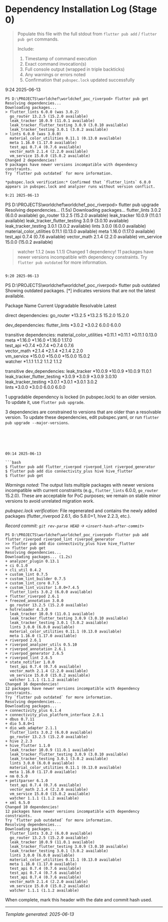 # Dependency Installation Log (Stage 0)

> Populate this file with the full stdout from `flutter pub add` / `flutter pub get` commands.
>
> Include:
> 1. Timestamp of command execution
> 2. Exact command invocation(s)
> 3. Full console output (wrapped in triple backticks)
> 4. Any warnings or errors noted
> 5. Confirmation that `pubspec.lock` updated successfully

9:24 2025-06-13

```
PS D:\PROJECTS\worldchef\worldchef_poc_riverpod> flutter pub get
Resolving dependencies... 
Downloading packages... 
> flutter_lints 6.0.0 (was 3.0.2)
  go_router 13.2.5 (15.2.0 available)
  leak_tracker 10.0.9 (11.0.1 available)
  leak_tracker_flutter_testing 3.0.9 (3.0.10 available)
  leak_tracker_testing 3.0.1 (3.0.2 available)
> lints 6.0.0 (was 3.0.0)
  material_color_utilities 0.11.1 (0.13.0 available)
  meta 1.16.0 (1.17.0 available)
  test_api 0.7.4 (0.7.6 available)
  vector_math 2.1.4 (2.2.0 available)
  vm_service 15.0.0 (15.0.2 available)
Changed 2 dependencies!
9 packages have newer versions incompatible with dependency constraints.    
Try `flutter pub outdated` for more information.

*pubspec.lock verification:* Confirmed that `flutter_lints` 6.0.0 appears in pubspec.lock and analyzer runs without version conflict.

9:21 2025-06-13
```
PS D:\PROJECTS\worldchef\worldchef_poc_riverpod> flutter pub upgrade
Resolving dependencies... (1.5s)
Downloading packages... 
  flutter_lints 3.0.2 (6.0.0 available)
  go_router 13.2.5 (15.2.0 available)
  leak_tracker 10.0.9 (11.0.1 available)
  leak_tracker_flutter_testing 3.0.9 (3.0.10 available)
  leak_tracker_testing 3.0.1 (3.0.2 available)
  lints 3.0.0 (6.0.0 available)
  material_color_utilities 0.11.1 (0.13.0 available)
  meta 1.16.0 (1.17.0 available)
  test_api 0.7.4 (0.7.6 available)
  vector_math 2.1.4 (2.2.0 available)
  vm_service 15.0.0 (15.0.2 available)
> watcher 1.1.2 (was 1.1.1)
Changed 1 dependency!
11 packages have newer versions incompatible with dependency constraints.
Try `flutter pub outdated` for more information.
```

9:20 2025-06-13

```
PS D:\PROJECTS\worldchef\worldchef_poc_riverpod> flutter pub outdated
Showing outdated packages.
[*] indicates versions that are not the latest available.

Package Name                  Current  Upgradable  Resolvable  Latest       

direct dependencies:
go_router                     *13.2.5  *13.2.5     15.2.0      15.2.0       

dev_dependencies:
flutter_lints                 *3.0.2   *3.0.2      6.0.0       6.0.0        

transitive dependencies:
material_color_utilities      *0.11.1  *0.11.1     *0.11.1     0.13.0       
meta                          *1.16.0  *1.16.0     *1.16.0     1.17.0       
test_api                      *0.7.4   *0.7.4      *0.7.4      0.7.6        
vector_math                   *2.1.4   *2.1.4      *2.1.4      2.2.0        
vm_service                    *15.0.0  *15.0.0     *15.0.0     15.0.2       
watcher                       *1.1.1   1.1.2       1.1.2       1.1.2        

transitive dev_dependencies:
leak_tracker                  *10.0.9  *10.0.9     *10.0.9     11.0.1       
leak_tracker_flutter_testing  *3.0.9   *3.0.9      *3.0.9      3.0.10       
leak_tracker_testing          *3.0.1   *3.0.1      *3.0.1      3.0.2        
lints                         *3.0.0   *3.0.0      6.0.0       6.0.0        

1 upgradable dependency is locked (in pubspec.lock) to an older version.    
To update it, use `flutter pub upgrade`.

3  dependencies are constrained to versions that are older than a resolvable version.
To update these dependencies, edit pubspec.yaml, or run `flutter pub upgrade --major-versions`.
```





09:14 2025-06-13

```bash
$ flutter pub add flutter_riverpod riverpod_lint riverpod_generator
$ flutter pub add dio connectivity_plus hive hive_flutter
$ flutter pub get
```

*Warnings noted:* The output lists multiple packages with newer versions incompatible with current constraints (e.g., `flutter_lints` 6.0.0, `go_router` 15.2.0). These are acceptable for PoC purposes; we remain on stable minor versions to avoid unrelated migration work.

*pubspec.lock verification:* File regenerated and contains the newly added packages (flutter_riverpod 2.6.1, dio 5.8.0+1, hive 2.2.3, etc.).

_Record commit: `git rev-parse HEAD` → `<insert-hash-after-commit>`_

```
PS D:\PROJECTS\worldchef\worldchef_poc_riverpod> flutter pub add flutter_riverpod riverpod_lint riverpod_generator
>> flutter pub add dio connectivity_plus hive hive_flutter
>> flutter pub get
Resolving dependencies... 
Downloading packages... (1.2s)
+ analyzer_plugin 0.13.1
+ ci 0.1.0
+ cli_util 0.4.2
+ custom_lint 0.7.5
+ custom_lint_builder 0.7.5
+ custom_lint_core 0.7.5
+ custom_lint_visitor 1.0.0+7.4.5
  flutter_lints 3.0.2 (6.0.0 available)
+ flutter_riverpod 2.6.1
+ freezed_annotation 3.0.0
  go_router 13.2.5 (15.2.0 available)
+ hotreloader 4.3.0
  leak_tracker 10.0.9 (11.0.1 available)
  leak_tracker_flutter_testing 3.0.9 (3.0.10 available)
  leak_tracker_testing 3.0.1 (3.0.2 available)
  lints 3.0.0 (6.0.0 available)
  material_color_utilities 0.11.1 (0.13.0 available)
  meta 1.16.0 (1.17.0 available)
+ riverpod 2.6.1
+ riverpod_analyzer_utils 0.5.10
+ riverpod_annotation 2.6.1
+ riverpod_generator 2.6.5
+ riverpod_lint 2.6.5
+ state_notifier 1.0.0
  test_api 0.7.4 (0.7.6 available)
  vector_math 2.1.4 (2.2.0 available)
  vm_service 15.0.0 (15.0.2 available)
  watcher 1.1.1 (1.1.2 available)
Changed 16 dependencies!
12 packages have newer versions incompatible with dependency constraints.
Try `flutter pub outdated` for more information.
Resolving dependencies... 
Downloading packages... 
+ connectivity_plus 6.1.4
+ connectivity_plus_platform_interface 2.0.1
+ dbus 0.7.11
+ dio 5.8.0+1
+ dio_web_adapter 2.1.1
  flutter_lints 3.0.2 (6.0.0 available)
  go_router 13.2.5 (15.2.0 available)
+ hive 2.2.3
+ hive_flutter 1.1.0
  leak_tracker 10.0.9 (11.0.1 available)
  leak_tracker_flutter_testing 3.0.9 (3.0.10 available)
  leak_tracker_testing 3.0.1 (3.0.2 available)
  lints 3.0.0 (6.0.0 available)
  material_color_utilities 0.11.1 (0.13.0 available)
  meta 1.16.0 (1.17.0 available)
+ nm 0.5.0
+ petitparser 6.1.0
  test_api 0.7.4 (0.7.6 available)
  vector_math 2.1.4 (2.2.0 available)
  vm_service 15.0.0 (15.0.2 available)
  watcher 1.1.1 (1.1.2 available)
+ xml 6.5.0
Changed 10 dependencies!
12 packages have newer versions incompatible with dependency constraints.
Try `flutter pub outdated` for more information.
Resolving dependencies... 
Downloading packages... 
  flutter_lints 3.0.2 (6.0.0 available)
  go_router 13.2.5 (15.2.0 available)
  leak_tracker 10.0.9 (11.0.1 available)
  leak_tracker_flutter_testing 3.0.9 (3.0.10 available)
  leak_tracker_testing 3.0.1 (3.0.2 available)
  lints 3.0.0 (6.0.0 available)
  material_color_utilities 0.11.1 (0.13.0 available)
  meta 1.16.0 (1.17.0 available)
  test_api 0.7.4 (0.7.6 available)
  test_api 0.7.4 (0.7.6 available)
  test_api 0.7.4 (0.7.6 available)
  vector_math 2.1.4 (2.2.0 available)
  vm_service 15.0.0 (15.0.2 available)
  watcher 1.1.1 (1.1.2 available)
  ```

When complete, mark this header with the date and commit hash used.

---
*Template generated: 2025-06-13* 